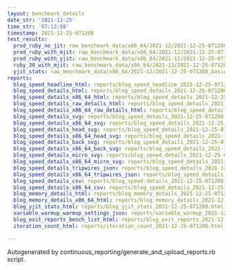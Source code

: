 ```yaml
---
layout: benchmark_details
date_str: '2021-12-25'
time_str: '07:12:08'
timestamp: 2021-12-25-071208
test_results:
  prod_ruby_no_jit: raw_benchmark_data/x86_64/2021-12/2021-12-25-071208_basic_benchmark_prod_ruby_no_jit.json
  prod_ruby_with_mjit: raw_benchmark_data/x86_64/2021-12/2021-12-25-071208_basic_benchmark_prod_ruby_with_mjit.json
  prod_ruby_with_yjit: raw_benchmark_data/x86_64/2021-12/2021-12-25-071208_basic_benchmark_prod_ruby_with_yjit.json
  ruby_30_with_mjit: raw_benchmark_data/x86_64/2021-12/2021-12-25-071208_basic_benchmark_ruby_30_with_mjit.json
  yjit_stats: raw_benchmark_data/x86_64/2021-12/2021-12-25-071208_basic_benchmark_yjit_stats.json
reports:
  blog_speed_headline_html: reports/blog_speed_headline_2021-12-25-071208.html
  blog_speed_details_html: reports/blog_speed_details_2021-12-25-071208.html
  blog_speed_details_x86_64_html: reports/blog_speed_details_2021-12-25-071208.x86_64.html
  blog_speed_details_raw_details_html: reports/blog_speed_details_2021-12-25-071208.raw_details.html
  blog_speed_details_x86_64_raw_details_html: reports/blog_speed_details_2021-12-25-071208.x86_64.raw_details.html
  blog_speed_details_svg: reports/blog_speed_details_2021-12-25-071208.svg
  blog_speed_details_x86_64_svg: reports/blog_speed_details_2021-12-25-071208.x86_64.svg
  blog_speed_details_head_svg: reports/blog_speed_details_2021-12-25-071208.head.svg
  blog_speed_details_x86_64_head_svg: reports/blog_speed_details_2021-12-25-071208.x86_64.head.svg
  blog_speed_details_back_svg: reports/blog_speed_details_2021-12-25-071208.back.svg
  blog_speed_details_x86_64_back_svg: reports/blog_speed_details_2021-12-25-071208.x86_64.back.svg
  blog_speed_details_micro_svg: reports/blog_speed_details_2021-12-25-071208.micro.svg
  blog_speed_details_x86_64_micro_svg: reports/blog_speed_details_2021-12-25-071208.x86_64.micro.svg
  blog_speed_details_tripwires_json: reports/blog_speed_details_2021-12-25-071208.tripwires.json
  blog_speed_details_x86_64_tripwires_json: reports/blog_speed_details_2021-12-25-071208.x86_64.tripwires.json
  blog_speed_details_csv: reports/blog_speed_details_2021-12-25-071208.csv
  blog_speed_details_x86_64_csv: reports/blog_speed_details_2021-12-25-071208.x86_64.csv
  blog_memory_details_html: reports/blog_memory_details_2021-12-25-071208.html
  blog_memory_details_x86_64_html: reports/blog_memory_details_2021-12-25-071208.x86_64.html
  blog_yjit_stats_html: reports/blog_yjit_stats_2021-12-25-071208.html
  variable_warmup_warmup_settings_json: reports/variable_warmup_2021-12-25-071208.warmup_settings.json
  blog_exit_reports_bench_list_html: reports/blog_exit_reports_2021-12-25-071208.bench_list.html
  iteration_count_html: reports/iteration_count_2021-12-25-071208.html

---
```

Autogenerated by continuous_reporting/generate_and_upload_reports.rb script.
